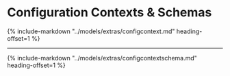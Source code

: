 # Configuration Contexts & Schemas


{%
    include-markdown "../models/extras/configcontext.md"
    heading-offset=1
%}

---

{%
    include-markdown "../models/extras/configcontextschema.md"
    heading-offset=1
%}